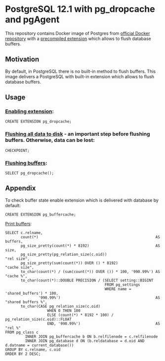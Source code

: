 # PostgreSQL 12.1 with pg_dropcache and pgAgent
This repository contains Docker image of Postgres from [official Docker repository](https://github.com/docker-library/postgres) with a [precompiled extension](https://github.com/zilder/pg_dropcache) which allows to flush database buffers.

## Motivation
By default, in PostgreSQL there is no built-in method to flush buffers. This image delivers a PostgreSQL with built-in extension which allows to flush database buffers.

## Usage
### [Enabling extension](https://github.com/zilder/pg_dropcache):
```
CREATE EXTENSION pg_dropcache;
```

### [Flushing all data to disk](https://www.postgresql.org/docs/12/sql-checkpoint.html) - an important step before flushing buffers. Otherwise, data can be lost:
```
CHECKPOINT;
```

### [Flushing buffers](https://github.com/zilder/pg_dropcache):
```
SELECT pg_dropcache();
```

## Appendix
To check buffer state enable extension which is delivered with database by default:
```
CREATE EXTENSION pg_buffercache;
```

[Print buffers](https://hollobon.com/techblog/clear_shared_buffers.html):
```
SELECT c.relname,
       count(*)                                                     AS buffers,
       pg_size_pretty(count(*) * 8192)                              AS size,
       pg_size_pretty(pg_relation_size(c.oid))                         "rel size",
       pg_size_pretty(sum(count(*)) OVER () * 8192)                    "cache size",
       to_char(count(*) / (sum(count(*)) OVER ()) * 100, '990.99%') AS "cache %",
       to_char(count(*)::DOUBLE PRECISION / (SELECT setting::BIGINT
                                             FROM pg_settings
                                             WHERE name = 'shared_buffers') * 100,
               '990.99%')                                           AS "shared buffers %",
       to_char(CASE pg_relation_size(c.oid)
                   WHEN 0 THEN 100
                   ELSE (count(*) * 8192 * 100) / pg_relation_size(c.oid)::FLOAT
                   END, '990.99%')                                  AS "rel %"
FROM pg_class c
         INNER JOIN pg_buffercache b ON b.relfilenode = c.relfilenode
         INNER JOIN pg_database d ON (b.reldatabase = d.oid AND d.datname = current_database())
GROUP BY c.relname, c.oid
ORDER BY 2 DESC;
```
